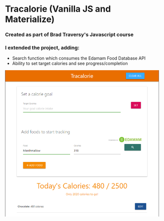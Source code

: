 # Tracalorie (Vanilla JS and Materialize)
### Created as part of Brad Traversy's Javascript course
### I extended the project, adding:

* Search function which consumes the Edamam Food Database API
* Ability to set target calories and see progress/completion

![Tracalorie Screenshot](/Tracalorie.png)